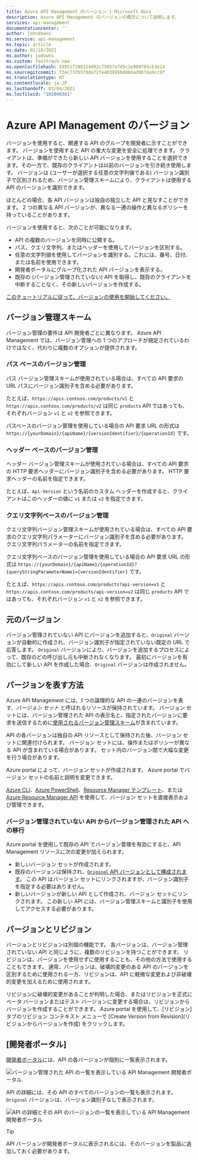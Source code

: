 ```yaml
---
title: Azure API Management のバージョン | Microsoft Docs
description: Azure API Management のバージョンの概念について説明します。
services: api-management
documentationcenter: ''
author: johndowns
ms.service: api-management
ms.topic: article
ms.date: 02/10/2021
ms.author: jodowns
ms.custom: fasttrack-new
ms.openlocfilehash: 55951f288314d92cf5057e7d5c1e988f65cb3e14
ms.sourcegitcommit: f3ec73fb5f8de72fe483995bd4bbad9b74a9cc9f
ms.translationtype: HT
ms.contentlocale: ja-JP
ms.lasthandoff: 03/04/2021
ms.locfileid: "102040381"
---
```

# <a name="versions-in-azure-api-management"></a>Azure API Management のバージョン

バージョンを使用すると、関連する API のグループを開発者に示すことができます。 バージョンを使用すると API の重大な変更を安全に処理できます。 クライアントは、準備ができたら新しい API バージョンを使用することを選択できます。その一方で、既存のクライアントは以前のバージョンを引き続き使用します。 バージョンは (ユーザーが選択する任意の文字列値である) バージョン識別子で区別されるため、バージョン管理スキームにより、クライアントは使用する API のバージョンを識別できます。

ほとんどの場合、各 API バージョンは独自の独立した API と見なすことができます。 2 つの異なる API バージョンが、異なる一連の操作と異なるポリシーを持っていることがあります。

バージョンを使用すると、次のことが可能になります。

- API の複数のバージョンを同時に公開する。
- パス、クエリ文字列、またはヘッダーを使用してバージョンを区別する。
- 任意の文字列値を使用してバージョンを識別する。これには、番号、日付、または名前を使用できます。
- 開発者ポータルにグループ化された API バージョンを表示する。
- 既存の (バージョン管理されていない) API を取得し、既存のクライアントを中断することなく、その新しいバージョンを作成する。

[このチュートリアルに従って、バージョンの使用を開始してください。](./api-management-get-started-publish-versions.md)

## <a name="versioning-schemes"></a>バージョン管理スキーム

バージョン管理の要件は API 開発者ごとに異なります。 Azure API Management では、バージョン管理への 1 つのアプローチが規定されているわけではなく、代わりに複数のオプションが提供されます。

### <a name="path-based-versioning"></a>パス ベースのバージョン管理

パス バージョン管理スキームが使用されている場合は、すべての API 要求の URL パスにバージョン識別子を含める必要があります。

たとえば、`https://apis.contoso.com/products/v1` と `https://apis.contoso.com/products/v2` は同じ `products` API ではあっても、それぞれバージョン `v1` と `v2` を参照できます。

パスベースのバージョン管理を使用している場合の API 要求 URL の形式は `https://{yourDomain}/{apiName}/{versionIdentifier}/{operationId}` です。

### <a name="header-based-versioning"></a>ヘッダー ベースのバージョン管理

ヘッダー バージョン管理スキームが使用されている場合は、すべての API 要求の HTTP 要求ヘッダーにバージョン識別子を含める必要があります。 HTTP 要求ヘッダーの名前を指定できます。

たとえば、`Api-Version` という名前のカスタム ヘッダーを作成すると、クライアントはこのヘッダーの値に `v1` または `v2` を指定できます。

### <a name="query-string-based-versioning"></a>クエリ文字列ベースのバージョン管理

クエリ文字列バージョン管理スキームが使用されている場合は、すべての API 要求のクエリ文字列パラメーターにバージョン識別子を含める必要があります。 クエリ文字列パラメーターの名前を指定できます。

クエリ文字列ベースのバージョン管理を使用している場合の API 要求 URL の形式は `https://{yourDomain}/{apiName}/{operationId}?{queryStringParameterName}={versionIdentifier}` です。

たとえば、`https://apis.contoso.com/products?api-version=v1` と `https://apis.contoso.com/products/api-version=v2` は同じ `products` API ではあっても、それぞれバージョン `v1` と `v2` を参照できます。

## <a name="original-versions"></a>元のバージョン

バージョン管理されていない API にバージョンを追加すると、`Original` バージョンが自動的に作成され、バージョン識別子が指定されていない既定の URL で応答します。 `Original` バージョンにより、バージョンを追加するプロセスによって、既存のどの呼び出し元も中断されなくなります。 最初にバージョンを有効にして新しい API を作成した場合、`Original` バージョンは作成されません。

## <a name="how-versions-are-represented"></a>バージョンを表す方法

Azure API Management には、1 つの論理的な API の一連のバージョンを表す、*バージョン セット* と呼ばれるリソースが保持されています。 バージョン セットには、バージョン管理された API の表示名と、指定されたバージョンに要求を送信するために[使用されるバージョン管理スキーム](#versioning-schemes)が含まれています。

API の各バージョンは独自の API リソースとして保持された後、バージョン セットに関連付けられます。 バージョン セットには、操作またはポリシーが異なる API が含まれている場合があります。 セット内のバージョン間で大幅な変更を行う場合があります。

Azure portal によって、バージョン セットが作成されます。 Azure portal でバージョン セットの名前と説明を変更できます。

[Azure CLI](/cli/azure/apim/api/versionset)、[Azure PowerShell](/powershell/module/az.apimanagement/#api-management)、[Resource Manager テンプレート](/azure/templates/microsoft.apimanagement/service/apiversionsets)、または [Azure Resource Manager API](/rest/api/apimanagement/2020-06-01-preview/apiversionset) を使用して、バージョン セットを直接表示および管理できます。

### <a name="migrating-a-non-versioned-api-to-a-versioned-api"></a>バージョン管理されていない API からバージョン管理された API への移行

Azure portal を使用して既存の API でバージョン管理を有効にすると、API Management リソースに次の変更が加えられます。

 * 新しいバージョン セットが作成されます。
 * 既存のバージョンは保持され、[`Original` API バージョンとして構成されます](#original-versions)。 この API はバージョン セットにリンクされますが、バージョン識別子を指定する必要はありません。
 * 新しいバージョンが新しい API として作成され、バージョン セットにリンクされます。 この新しい API には、バージョン管理スキームと識別子を使用してアクセスする必要があります。

## <a name="versions-and-revisions"></a>バージョンとリビジョン

バージョンとリビジョンは別個の機能です。 各バージョンは、バージョン管理されていない API と同じように、複数のリビジョンを持つことができます。 リビジョンは、バージョンを使用せずに使用することも、その他の方法で使用することもできます。 通常、バージョンは、破壊的変更のある API のバージョンを区別するために使用される一方、リビジョンは、API に軽微な変更および非破壊的変更を加えるために使用されます。

リビジョンに破壊的変更があることが判明した場合、またはリビジョンを正式にベータ バージョンまたはテスト バージョンに変更する場合は、リビジョンからバージョンを作成することができます。 Azure portal を使用して、[リビジョン] タブのリビジョン コンテキスト メニューで [Create Version from Revision]\(リビジョンからバージョンを作成\) をクリックします。

## <a name="developer-portal"></a>[開発者ポータル]

[開発者ポータル](./api-management-howto-developer-portal.md)には、API の各バージョンが個別に一覧表示されます。

![バージョン管理された API の一覧を表示している API Management 開発者ポータル](media/api-management-versions/portal-list.png)

API の詳細には、その API のすべてのバージョンの一覧も表示されます。 `Original` バージョンは、バージョン識別子なしで表示されます。

![API の詳細とその API のバージョンの一覧を表示している API Management 開発者ポータル](media/api-management-versions/portal-details.png)

> [!TIP]
> API バージョンが開発者ポータルに表示されるには、そのバージョンを製品に追加しておく必要があります。
